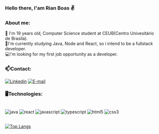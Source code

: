 ### Hello there, I'am Rian Boas ✌️

### About me:
<p>
   📗 I'm 19 years old, Computer Science student at CEUB(Centro Univesitário de Brasíla). <br>
    🧠I'm currently studying Java, Node and React, so i intend to be a fullstack developer. <br>
    💻I'm looking for my first job opportunity as a developer.
</p>

### 📫Contact:


[![Linkedin](https://img.shields.io/badge/LinkedIn-0077B5?style=for-the-badge&logo=linkedin&logoColor=white)](https://www.linkedin.com/in/rian-lucas-30a941204/)
[![E-mail](https://img.shields.io/badge/Gmail-D14836?style=for-the-badge&logo=gmail&logoColor=white)](mailto:rian.lucas2014@outlook.com)

### 🖥️Technologies:

<div style= "display: inline_block"><br>
    <img align= "center" alt= "java" src= "https://img.shields.io/badge/Java-ED8B00?style=for-the-badge&logo=java&logoColor=white"/>
    <img align= "center" alt= "react" src= "https://img.shields.io/badge/React-20232A?style=for-the-badge&logo=react&logoColor=61DAFB"/>
    <img align= "center" alt= "javascript" src= "https://img.shields.io/badge/JavaScript-F7DF1E?style=for-the-badge&logo=javascript&logoColor=black"/>
    <img align= "center" alt= "typescript" src= "https://img.shields.io/badge/TypeScript-007ACC?style=for-the-badge&logo=typescript&logoColor=white"/>
    <img align= "center" alt= "html5" src= "https://img.shields.io/badge/HTML-239120?style=for-the-badge&logo=html5&logoColor=white"/>
   <img align= "center" alt= "css3" src= "https://img.shields.io/badge/CSS3-1572B6?style=for-the-badge&logo=css3&logoColor=white"/>
</div>

<br>

[![Top Langs](https://github-readme-stats.vercel.app/api/top-langs/?username=rianlucassb&langs_count=8)](https://github.com/anuraghazra/github-readme-stats)
